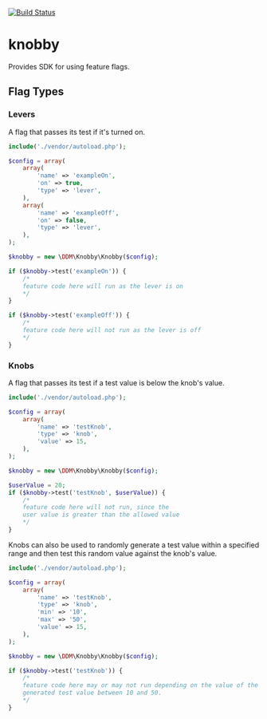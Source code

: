 [![Build Status](https://travis-ci.org/deseretdigital/knobby.svg?branch=master)](https://travis-ci.org/deseretdigital/knobby)

# knobby

Provides SDK for using feature flags.

## Flag Types

### Levers

A flag that passes its test if it's turned on.

```php
include('./vendor/autoload.php');

$config = array(
    array(
        'name' => 'exampleOn',
        'on' => true,
        'type' => 'lever',
    ),
    array(
        'name' => 'exampleOff',
        'on' => false,
        'type' => 'lever',
    ),
);

$knobby = new \DDM\Knobby\Knobby($config);

if ($knobby->test('exampleOn')) {
    /*
    feature code here will run as the lever is on
    */
}

if ($knobby->test('exampleOff')) {
    /*
    feature code here will not run as the lever is off
    */
}
```

### Knobs

A flag that passes its test if a test value is below the knob's value.

```php
include('./vendor/autoload.php');

$config = array(
    array(
        'name' => 'testKnob',
        'type' => 'knob',
        'value' => 15,
    ),
);

$knobby = new \DDM\Knobby\Knobby($config);

$userValue = 20;
if ($knobby->test('testKnob', $userValue)) {
    /*
    feature code here will not run, since the
    user value is greater than the allowed value
    */
}
```

Knobs can also be used to randomly generate a test value within a specified range
and then test this random value against the knob's value.

```php
include('./vendor/autoload.php');

$config = array(
    array(
        'name' => 'testKnob',
        'type' => 'knob',
        'min' => '10',
        'max' => '50',
        'value' => 15,
    ),
);

$knobby = new \DDM\Knobby\Knobby($config);

if ($knobby->test('testKnob')) {
    /*
    feature code here may or may not run depending on the value of the randomly
    generated test value between 10 and 50.
    */
}
```
